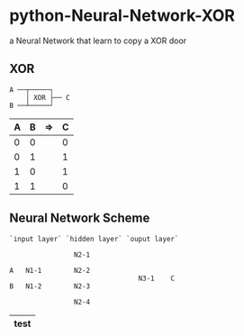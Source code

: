 # python-Neural-Network-XOR
a Neural Network that learn to copy a XOR door
## XOR

    A ──┬─────┐
        │ XOR ├── C
    B ──┴─────┘

| A | B | => | C |
| --- | --- | --- | --- |
| 0 | 0 | | 0 |
| 0 | 1 | | 1 |
| 1 | 0 | | 1 |
| 1 | 1 | | 0 |

## Neural Network Scheme

    `input layer` `hidden layer` `ouput layer`

                    N2-1

    A   N1-1        N2-2
                                    N3-1    C
    B   N1-2        N2-3

                    N2-4

<table>
<thead>
<tr>
<th>test</th>
</tr>
</thead>
</table>
